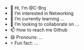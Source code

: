 - 👋 Hi, I’m @C-Brq
- 👀 I’m interested in Networking
- 🌱 I’m currently learning ...
- 💞️ I’m looking to collaborate on ...
- 📫 How to reach me Github
- 😄 Pronouns: ...
- ⚡ Fun fact: ...

<!---
C-Brq/C-Brq is a ✨ special ✨ repository because its `README.md` (this file) appears on your GitHub profile.
You can click the Preview link to take a look at your changes.
--->
